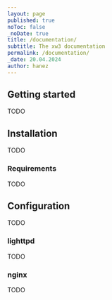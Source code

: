 ```yaml
---
layout: page
published: true
noToc: false
_noDate: true
title: /documentation/
subtitle: The xw3 documentation
permalink: /documentation/
_date: 20.04.2024
author: hanez
---
```


## Getting started

TODO

## Installation

TODO

### Requirements

TODO

## Configuration

TODO

### lighttpd

TODO

### nginx

TODO

